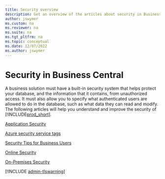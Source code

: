 ```yaml
---
title: Security overview
description: Get an overview of the articles about security in Business Central, so that you can configure your solution.
author: jswymer
ms.custom: na
ms.reviewer: na
ms.suite: na
ms.tgt_pltfrm: na
ms.topic: conceptual
ms.date: 12/07/2022
ms.author: jswymer
---
```

# Security in Business Central

A business solution must have a built-in security system that helps protect your database, and the information that it contains, from unauthorized access. It must also allow you to specify what authenticated users are allowed to do in the database, such as what data they can read and modify. The following articles will help you understand and improve the security of [!INCLUDE[prod_short](../developer/includes/prod_short.md)].

[Application Security](security-application.md)  

[Azure security service tags](security-service-tags.md)

[Security Tips for Business Users](security-users.md)  

[Online Security](security-online.md)  

[On-Premises Security](security-onpremises.md)  


[!INCLUDE [admin-tlswarning](../developer/includes/admin-tlswarning.md)]
